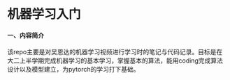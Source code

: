 # 机器学习入门
#### 一、内容简介
该repo主要是对吴恩达的机器学习视频进行学习时的笔记与代码记录。目标是在大二上半学期完成机器学习的基本学习，掌握基本的算法，能用coding完成算法设计以及模型建立，为pytorch的学习打下基础。

